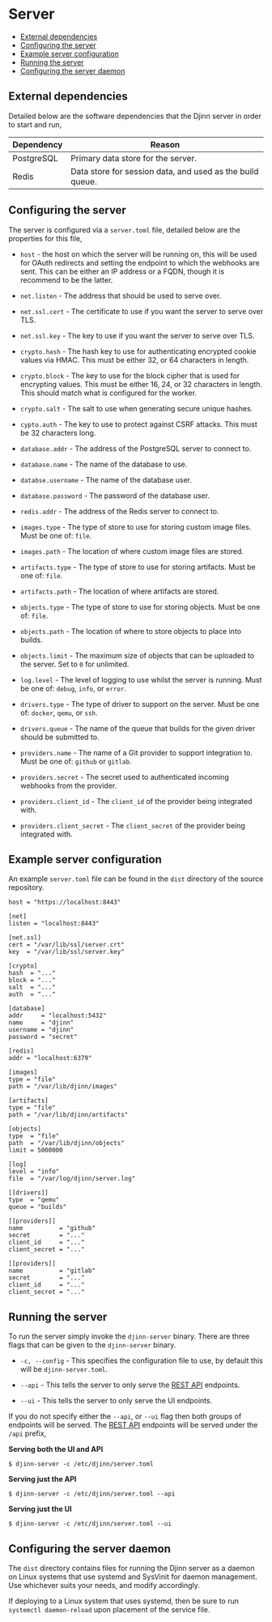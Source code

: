 # Server

* [External dependencies](#external-dependencies)
* [Configuring the server](#configuring-the-server)
* [Example server configuration](#example-server-configuration)
* [Running the server](#running-the-server)
* [Configuring the server daemon](#configuring-the-server-daemon)

## External dependencies

Detailed below are the software dependencies that the Djinn server in order to
start and run,

| Dependency  | Reason                                                    |
|-------------|-----------------------------------------------------------|
| PostgreSQL  | Primary data store for the server.                        |
| Redis       | Data store for session data, and used as the build queue. |

## Configuring the server

The server is configured via a `server.toml` file, detailed below are the
properties for this file,

* `host` - the host on which the server will be running on, this will be used
for OAuth redirects and setting the endpoint to which the webhooks are sent.
This can be either an IP address or a FQDN, though it is recommend to be the
latter.

* `net.listen` - The address that should be used to serve over.

* `net.ssl.cert` - The certificate to use if you want the server to serve over
TLS.

* `net.ssl.key` - The key to use if you want the server to serve over TLS.

* `crypto.hash` - The hash key to use for authenticating encrypted cookie
values via HMAC. This must be either 32, or 64 characters in length.

* `crypto.block` - The key to use for the block cipher that is used for
encrypting values. This must be either 16, 24, or 32 characters in length. This
should match what is configured for the worker.

* `crypto.salt` - The salt to use when generating secure unique hashes.

* `cypto.auth` - The key to use to protect against CSRF attacks. This must be 32
characters long.

* `database.addr` - The address of the PostgreSQL server to connect to.

* `database.name` - The name of the database to use.

* `databse.username` - The name of the database user.

* `database.password` - The password of the database user.

* `redis.addr` - The address of the Redis server to connect to.

* `images.type` - The type of store to use for storing custom image files. Must
be one of: `file`.

* `images.path` - The location of where custom image files are stored.

* `artifacts.type` - The type of store to use for storing artifacts. Must be one
of: `file`.

* `artifacts.path` - The location of where artifacts are stored.

* `objects.type` - The type of store to use for storing objects. Must be one of:
`file`.

* `objects.path` - The location of where to store objects to place into builds.

* `objects.limit` - The maximum size of objects that can be uploaded to the
server. Set to `0` for unlimited.

* `log.level` - The level of logging to use whilst the server is running. Must
be one of: `debug`, `info`, or `error`.

* `drivers.type` - The type of driver to support on the server. Must be one of:
`docker`, `qemu`, or `ssh`.

* `drivers.queue` - The name of the queue that builds for the given driver should
be submitted to.

* `providers.name` - The name of a Git provider to support integration to. Must
be one of: `github` or `gitlab`.

* `providers.secret` - The secret used to authenticated incoming webhooks from
the provider.

* `providers.client_id` - The `client_id` of the provider being integrated with.

* `providers.client_secret` - The `client_secret` of the provider being
integrated with.

## Example server configuration

An example `server.toml` file can be found in the `dist` directory of the
source repository.

    host = "https://localhost:8443"

    [net]
    listen = "localhost:8443"

    [net.ssl]
    cert = "/var/lib/ssl/server.crt"
    key  = "/var/lib/ssl/server.key"

    [crypto]
    hash  = "..."
    block = "..."
    salt  = "..."
    auth  = "..."

    [database]
    addr     = "localhost:5432"
    name     = "djinn"
    username = "djinn"
    password = "secret"

    [redis]
    addr = "localhost:6379"

    [images]
    type = "file"
    path = "/var/lib/djinn/images"

    [artifacts]
    type = "file"
    path = "/var/lib/djinn/artifacts"

    [objects]
    type  = "file"
    path  = "/var/lib/djinn/objects"
    limit = 5000000

    [log]
    level = "info"
    file  = "/var/log/djinn/server.log"

    [[drivers]]
    type  = "qemu"
    queue = "builds"

    [[providers]]
    name          = "github"
    secret        = "..."
    client_id     = "..."
    client_secret = "..."

    [[providers]]
    name          = "gitlab"
    secret        = "..."
    client_id     = "..."
    client_secret = "..."

## Running the server

To run the server simply invoke the `djinn-server` binary. There are three flags
that can be given to the `djinn-server` binary.

* `-c, --config` - This specifies the configuration file to use, by default
this will be `djinn-server.toml`.

* `--api` - This tells the server to only serve the [REST API](/api) endpoints.

* `--ui` - This tells the server to only serve the UI endpoints.

If you do not specify either the `--api`, or `--ui` flag then both groups of
endpoints will be served. The [REST API](/api) endpoints will be served under
the `/api` prefix,

**Serving both the UI and API**

    $ djinn-server -c /etc/djinn/server.toml

**Serving just the API**

    $ djinn-server -c /etc/djinn/server.toml --api

**Serving just the UI**

    $ djinn-server -c /etc/djinn/server.toml --ui

## Configuring the server daemon

The `dist` directory contains files for running the Djinn server as a daemon
on Linux systems that use systemd and SysVinit for daemon management. Use
whichever suits your needs, and modify accordingly.

If deploying to a Linux system that uses systemd, then be sure to run
`systemctl daemon-reload` upon placement of the service file.
